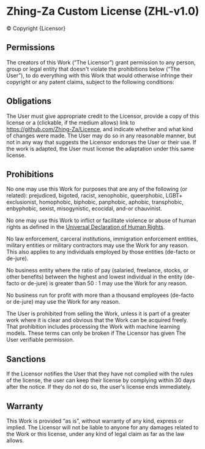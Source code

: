 # Zhing-Za Custom License (ZHL-v1.0)
© Copyright {Licensor}

## Permissions
The creators of this Work (“The Licensor”) grant permission to any person, group or legal entity that doesn't violate the prohibitions below (“The User”), to do everything with this Work that would otherwise infringe their copyright or any patent claims, subject to the following conditions:

## Obligations
The User must give appropriate credit to the Licensor, provide a copy of this license or a (clickable, if the medium allows) link to https://github.com/Zhing-Za/Licence, and indicate whether and what kind of changes were made. The User may do so in any reasonable manner, but not in any way that suggests the Licensor endorses the User or their use. If the work is adapted, the User must license the adaptation under this same license.

## Prohibitions
No one may use this Work for purposes that are any of the following (or related): prejudiced, bigoted, racist, xenophobic, queerphobic, LGBT+ exclusionist, homophobic, biphobic, panphobic, aphobic, transphobic, enbyphobic, sexist, misogynistic, ecocidal, and-or chauvinist.

No one may use this Work to inflict or facilitate violence or abuse of human rights as defined in the [Universal Declaration of Human Rights](https://www.un.org/en/about-us/universal-declaration-of-human-rights).

No law enforcement, carceral institutions, immigration enforcement entities, military entities or military contractors may use the Work for any reason. This also applies to any individuals employed by those entities (de-facto or de-jure).

No business entity where the ratio of pay (salaried, freelance, stocks, or other benefits) between the highest and lowest individual in the entity (de-facto or de-jure) is greater than 50 : 1 may use the Work for any reason.

No business run for profit with more than a thousand employees (de-facto or de-jure) may use the Work for any reason.

The User is prohibited from selling the Work, unless it is part of a greater work where it is clear and obvious that the Work can be acquired freely. That prohibition includes processing the Work with machine learning models. These terms can only be broken if The Licensor has given The User verifiable permission.

## Sanctions
If the Licensor notifies the User that they have not complied with the rules of the license, the user can keep their license by complying within 30 days after the notice. If they do not do so, the user's license ends immediately.

## Warranty
This Work is provided “as is”, without warranty of any kind, express or implied. The Licensor will not be liable to anyone for any damages related to the Work or this license, under any kind of legal claim as far as the law allows.
